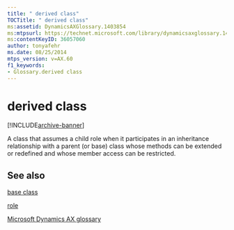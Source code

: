 ```yaml
---
title: " derived class"
TOCTitle: " derived class"
ms:assetid: DynamicsAXGlossary.1403854
ms:mtpsurl: https://technet.microsoft.com/library/dynamicsaxglossary.1403854(v=AX.60)
ms:contentKeyID: 36057060
author: tonyafehr
ms.date: 08/25/2014
mtps_version: v=AX.60
f1_keywords:
- Glossary.derived class
---
```


# derived class


[!INCLUDE[archive-banner](includes/archive-banner.md)]

A class that assumes a child role when it participates in an inheritance relationship with a parent (or base) class whose methods can be extended or redefined and whose member access can be restricted.

## See also

[base class](base-class.md)

[role](role.md)

[Microsoft Dynamics AX glossary](glossary/microsoft-dynamics-ax-glossary.md)

  


